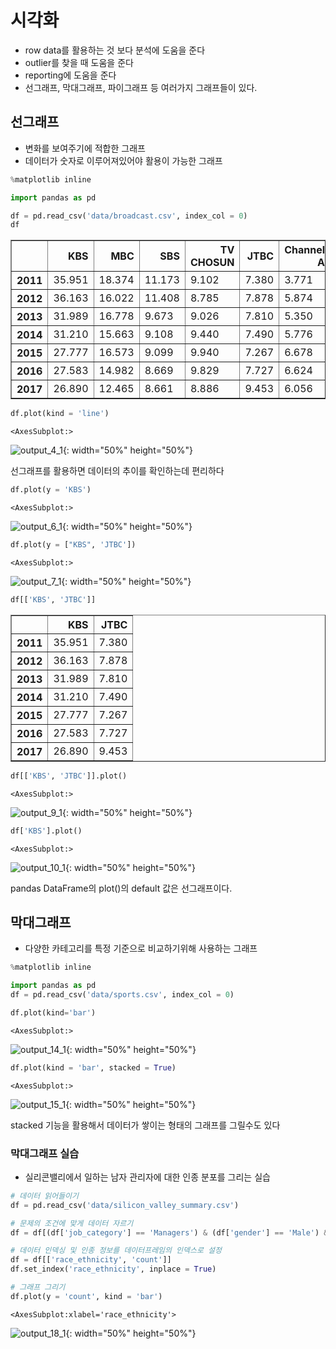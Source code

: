 # 시각화

- row data를 활용하는 것 보다 분석에 도움을 준다
- outlier를 찾을 때 도움을 준다
- reporting에 도움을 준다
- 선그래프, 막대그래프, 파이그래프 등 여러가지 그래프들이 있다.

## 선그래프

- 변화를 보여주기에 적합한 그래프
- 데이터가 숫자로 이루어져있어야 활용이 가능한 그래프


```python
%matplotlib inline

import pandas as pd
```


```python
df = pd.read_csv('data/broadcast.csv', index_col = 0)
df
```




<div>
<style scoped>
    .dataframe tbody tr th:only-of-type {
        vertical-align: middle;
    }

    .dataframe tbody tr th {
        vertical-align: top;
    }
    
    .dataframe thead th {
        text-align: right;
    }
</style>
<table border="1" class="dataframe">
  <thead>
    <tr style="text-align: right;">
      <th></th>
      <th>KBS</th>
      <th>MBC</th>
      <th>SBS</th>
      <th>TV CHOSUN</th>
      <th>JTBC</th>
      <th>Channel A</th>
      <th>MBN</th>
    </tr>
  </thead>
  <tbody>
    <tr>
      <th>2011</th>
      <td>35.951</td>
      <td>18.374</td>
      <td>11.173</td>
      <td>9.102</td>
      <td>7.380</td>
      <td>3.771</td>
      <td>2.809</td>
    </tr>
    <tr>
      <th>2012</th>
      <td>36.163</td>
      <td>16.022</td>
      <td>11.408</td>
      <td>8.785</td>
      <td>7.878</td>
      <td>5.874</td>
      <td>3.310</td>
    </tr>
    <tr>
      <th>2013</th>
      <td>31.989</td>
      <td>16.778</td>
      <td>9.673</td>
      <td>9.026</td>
      <td>7.810</td>
      <td>5.350</td>
      <td>3.825</td>
    </tr>
    <tr>
      <th>2014</th>
      <td>31.210</td>
      <td>15.663</td>
      <td>9.108</td>
      <td>9.440</td>
      <td>7.490</td>
      <td>5.776</td>
      <td>4.572</td>
    </tr>
    <tr>
      <th>2015</th>
      <td>27.777</td>
      <td>16.573</td>
      <td>9.099</td>
      <td>9.940</td>
      <td>7.267</td>
      <td>6.678</td>
      <td>5.520</td>
    </tr>
    <tr>
      <th>2016</th>
      <td>27.583</td>
      <td>14.982</td>
      <td>8.669</td>
      <td>9.829</td>
      <td>7.727</td>
      <td>6.624</td>
      <td>5.477</td>
    </tr>
    <tr>
      <th>2017</th>
      <td>26.890</td>
      <td>12.465</td>
      <td>8.661</td>
      <td>8.886</td>
      <td>9.453</td>
      <td>6.056</td>
      <td>5.215</td>
    </tr>
  </tbody>
</table>
</div>




```python
df.plot(kind = 'line')
```




    <AxesSubplot:>




![output_4_1](/assets/images/output_4_1.png){: width="50%" height="50%"}


선그래프를 활용하면 데이터의 추이를 확인하는데 편리하다


```python
df.plot(y = 'KBS')
```




    <AxesSubplot:>




![output_6_1](/assets/images/output_6_1.png){: width="50%" height="50%"}



```python
df.plot(y = ["KBS", 'JTBC'])
```




    <AxesSubplot:>




![output_7_1](/assets/images/output_7_1.png){: width="50%" height="50%"}



```python
df[['KBS', 'JTBC']]
```




<div>
<style scoped>
    .dataframe tbody tr th:only-of-type {
        vertical-align: middle;
    }

    .dataframe tbody tr th {
        vertical-align: top;
    }
    
    .dataframe thead th {
        text-align: right;
    }
</style>
<table border="1" class="dataframe">
  <thead>
    <tr style="text-align: right;">
      <th></th>
      <th>KBS</th>
      <th>JTBC</th>
    </tr>
  </thead>
  <tbody>
    <tr>
      <th>2011</th>
      <td>35.951</td>
      <td>7.380</td>
    </tr>
    <tr>
      <th>2012</th>
      <td>36.163</td>
      <td>7.878</td>
    </tr>
    <tr>
      <th>2013</th>
      <td>31.989</td>
      <td>7.810</td>
    </tr>
    <tr>
      <th>2014</th>
      <td>31.210</td>
      <td>7.490</td>
    </tr>
    <tr>
      <th>2015</th>
      <td>27.777</td>
      <td>7.267</td>
    </tr>
    <tr>
      <th>2016</th>
      <td>27.583</td>
      <td>7.727</td>
    </tr>
    <tr>
      <th>2017</th>
      <td>26.890</td>
      <td>9.453</td>
    </tr>
  </tbody>
</table>
</div>




```python
df[['KBS', 'JTBC']].plot()
```




    <AxesSubplot:>




![output_9_1](/assets/images/output_9_1.png){: width="50%" height="50%"} 



```python
df['KBS'].plot()
```




    <AxesSubplot:>




![output_10_1](/assets/images/output_10_1.png){: width="50%" height="50%"}


pandas DataFrame의 plot()의 default 값은 선그래프이다.

## 막대그래프

- 다양한 카테고리를 특정 기준으로 비교하기위해 사용하는 그래프


```python
%matplotlib inline

import pandas as pd
df = pd.read_csv('data/sports.csv', index_col = 0)
```


```python
df.plot(kind='bar')
```




    <AxesSubplot:>




![output_14_1](/assets/images/output_14_1.png){: width="50%" height="50%"}



```python
df.plot(kind = 'bar', stacked = True)
```




    <AxesSubplot:>




![output_15_1](/assets/images/output_15_1.png){: width="50%" height="50%"} 


stacked 기능을 활용해서 데이터가 쌓이는 형태의 그래프를 그릴수도 있다

### 막대그래프 실습

- 실리콘밸리에서 일하는 남자 관리자에 대한 인종 분포를 그리는 실습


```python
# 데이터 읽어들이기
df = pd.read_csv('data/silicon_valley_summary.csv')

# 문제의 조건에 맞게 데이터 자르기
df = df[(df['job_category'] == 'Managers') & (df['gender'] == 'Male') & (df['race_ethnicity'] != 'All')]

# 데이터 인덱싱 및 인종 정보를 데이터프레임의 인덱스로 설정
df = df[['race_ethnicity', 'count']]
df.set_index('race_ethnicity', inplace = True)

# 그래프 그리기
df.plot(y = 'count', kind = 'bar')
```




    <AxesSubplot:xlabel='race_ethnicity'>




![output_18_1](/assets/images/output_18_1.png){: width="50%" height="50%"}

